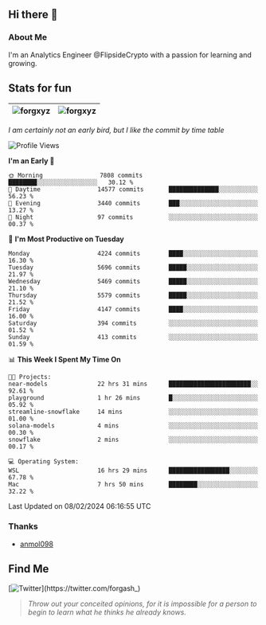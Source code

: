 ## Hi there 👋

### About Me

I'm an Analytics Engineer @FlipsideCrypto with a passion for learning and growing.
  
## Stats for fun

| <img align="center" src="https://github-readme-streak-stats.herokuapp.com/?user=forgxyz&theme=tokyonight" alt="forgxyz" /> | <img align="center" src="https://github-readme-stats.vercel.app/api?username=forgxyz&theme=tokyonight&show_icons=true" alt="forgxyz" /> |
| ------------- |------------- |

*I am certainly not an early bird, but I like the commit by time table*  

<!--START_SECTION:waka-->
![Profile Views](http://img.shields.io/badge/Profile%20Views-0-blue)

**I'm an Early 🐤** 

```text
🌞 Morning                7808 commits        ████████░░░░░░░░░░░░░░░░░   30.12 % 
🌆 Daytime                14577 commits       ██████████████░░░░░░░░░░░   56.23 % 
🌃 Evening                3440 commits        ███░░░░░░░░░░░░░░░░░░░░░░   13.27 % 
🌙 Night                  97 commits          ░░░░░░░░░░░░░░░░░░░░░░░░░   00.37 % 
```
📅 **I'm Most Productive on Tuesday** 

```text
Monday                   4224 commits        ████░░░░░░░░░░░░░░░░░░░░░   16.30 % 
Tuesday                  5696 commits        █████░░░░░░░░░░░░░░░░░░░░   21.97 % 
Wednesday                5469 commits        █████░░░░░░░░░░░░░░░░░░░░   21.10 % 
Thursday                 5579 commits        █████░░░░░░░░░░░░░░░░░░░░   21.52 % 
Friday                   4147 commits        ████░░░░░░░░░░░░░░░░░░░░░   16.00 % 
Saturday                 394 commits         ░░░░░░░░░░░░░░░░░░░░░░░░░   01.52 % 
Sunday                   413 commits         ░░░░░░░░░░░░░░░░░░░░░░░░░   01.59 % 
```


📊 **This Week I Spent My Time On** 

```text
🐱‍💻 Projects: 
near-models              22 hrs 31 mins      ███████████████████████░░   92.61 % 
playground               1 hr 26 mins        █░░░░░░░░░░░░░░░░░░░░░░░░   05.92 % 
streamline-snowflake     14 mins             ░░░░░░░░░░░░░░░░░░░░░░░░░   01.00 % 
solana-models            4 mins              ░░░░░░░░░░░░░░░░░░░░░░░░░   00.30 % 
snowflake                2 mins              ░░░░░░░░░░░░░░░░░░░░░░░░░   00.17 % 

💻 Operating System: 
WSL                      16 hrs 29 mins      █████████████████░░░░░░░░   67.78 % 
Mac                      7 hrs 50 mins       ████████░░░░░░░░░░░░░░░░░   32.22 % 
```


 Last Updated on 08/02/2024 06:16:55 UTC
<!--END_SECTION:waka-->

### Thanks
 - [anmol098](https://github.com/anmol098/waka-readme-stats/)
  
## Find Me
[![Twitter](https://img.shields.io/twitter/url/https/twitter.com/forgash_.svg?style=social&label=Follow%20%40forgash_)](https://twitter.com/forgash_)


> *Throw out your conceited opinions, for it is impossible for a person to begin to learn what he thinks he already knows.* 
